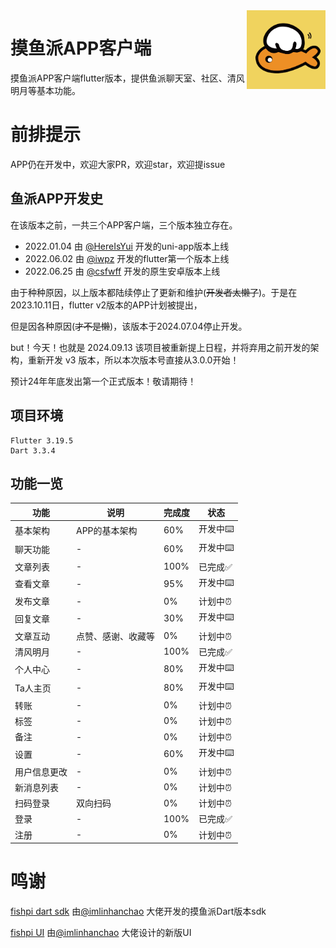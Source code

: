 <img decoding="async" align=right src="assets/images/logo.png" width="25%">

# 摸鱼派APP客户端

摸鱼派APP客户端flutter版本，提供鱼派聊天室、社区、清风明月等基本功能。

# 前排提示

APP仍在开发中，欢迎大家PR，欢迎star，欢迎提issue

## 鱼派APP开发史

在该版本之前，一共三个APP客户端，三个版本独立存在。

- 2022.01.04 由 [@HereIsYui](https://github.com/HereIsYui) 开发的uni-app版本上线 
- 2022.06.02 由 [@iwpz](https://github.com/iwpz) 开发的flutter第一个版本上线 
- 2022.06.25 由 [@csfwff](https://github.com/csfwff) 开发的原生安卓版本上线

由于种种原因，以上版本都陆续停止了更新和维护(~~开发者太懒了~~)。于是在2023.10.11日，flutter v2版本的APP计划被提出，

但是因各种原因(~~才不是懒~~)，该版本于2024.07.04停止开发。

but！今天！也就是 2024.09.13 该项目被重新提上日程，并将弃用之前开发的架构，重新开发 v3 版本，所以本次版本号直接从3.0.0开始！

预计24年年底发出第一个正式版本！敬请期待！

## 项目环境

```
Flutter 3.19.5
Dart 3.3.4
```

## 功能一览

| 功能     | 说明        | 完成度  | 状态    |
|--------|-----------|------|-------|
| 基本架构   | APP的基本架构  | 60%  | 开发中⌨️ |
| 聊天功能   | -         | 60%  | 开发中⌨️  |
| 文章列表   | -         | 100% | 已完成✅  |
| 查看文章   | -         | 95%  | 开发中⌨️ |
| 发布文章   | -         | 0%   | 计划中⏰  |
| 回复文章   | -         | 30%  | 开发中⌨️  |
| 文章互动   | 点赞、感谢、收藏等 | 0%   | 计划中⏰  |
| 清风明月   | -         | 100% | 已完成✅  |
| 个人中心   | -         | 80%  | 开发中⌨️   |
| Ta人主页  | -         | 80%  | 开发中⌨️️   |
| 转账     | -         | 0%   | 计划中⏰️   |
| 标签     | -         | 0%   | 计划中⏰️   |
| 备注     | -         | 0%   | 计划中⏰️   |
| 设置     | -         | 60%  | 开发中⌨️  |
| 用户信息更改 | -         | 0%   | 计划中⏰  |
| 新消息列表  | -         | 0%   | 计划中⏰  |
| 扫码登录   | 双向扫码      | 0%   | 计划中⏰  |
| 登录     | -         | 100% | 已完成✅  |
| 注册     | -         | 0%   | 计划中⏰  |

# 鸣谢

[fishpi dart sdk](https://pub.dev/packages/fishpi) 由[@imlinhanchao](https://github.com/imlinhanchao) 大佬开发的摸鱼派Dart版本sdk

[fishpi UI](https://pixso.cn/app/editor/l_uc36XwPK9YiU1h3VcuGQ?page-id=0%3A1) 由[@imlinhanchao](https://github.com/imlinhanchao) 大佬设计的新版UI

